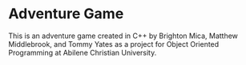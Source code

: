 # Adventure Game

This is an adventure game created in C++ by Brighton Mica, Matthew Middlebrook, and Tommy Yates as a project for Object Oriented Programming at Abilene Christian University.